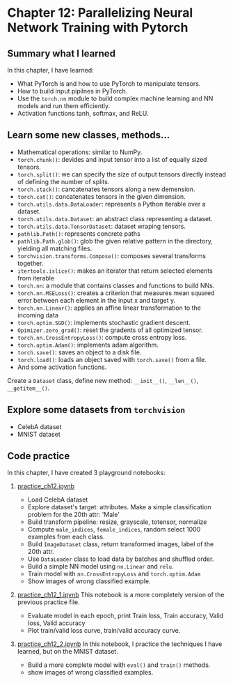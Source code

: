 # Chapter 12: Parallelizing Neural Network Training with Pytorch

## Summary what I learned
In this chapter, I have learned:
- What PyTorch is and how to use PyTorch to manipulate tensors.
- How to build input pipilnes in PyTorch.
- Use the `torch.nn` module to build complex machine learning and NN models and run them efficiently.
- Activation functions tanh, softmax, and ReLU.

## Learn some new classes, methods...
- Mathematical operations: similar to NumPy.
- `torch.chunk()`: devides and input tensor into a list of equally sized tensors.
- `torch.split()`: we can specify the size of output tensors directly instead of defining the number of splits.
- `torch.stack()`: cancatenates tensors along a new demension.
- `torch.cat()`: concatenates tensors in the given dimension.
- `torch.utils.data.DataLoader`: represents a Python iterable over a dataset.
- `torch.utils.data.Dataset`: an abstract class representing a dataset.
- `torch.utils.data.TensorDataset`: dataset wraping tensors.
- `pathlib.Path()`: represents concrete paths
- `pathlib.Path.glob()`: glob the given relative pattern in the directory, yielding all matching files.
- `torchvision.transforms.Compose()`: composes several transforms together.
- `itertools.islice()`: makes an iterator that return selected elements from iterable
- `torch.nn`: a module that contains classes and functions to build NNs.
- `torch.nn.MSELoss()`: creates a criterion that measures mean squared error between each element in the input x and target y.
- `torch.nn.Linear()`: applies an affine linear transformation to the incoming data
- `torch.optim.SGD()`: implements stochastic gradient descent.
- `Opimizer.zero_grad()`: reset the gradents of all optimized tensor.
- `torch.nn.CrossEntropyLoss()`: compute cross entropy loss.
- `torch.optim.Adam()`: implements adam algorithm.
- `torch.save()`: saves an object to a disk file.
- `torch.load()`: loads an object saved with `torch.save()` from a file.
- And some activation functions.

Create a `Dataset` class, define new method: `__init__()`, `__len__()`, `__getitem__()`.


## Explore some datasets from `torchvision`
- CelebA dataset
- MNIST dataset


## Code practice
In this chapter, I have created 3 playground notebooks:
1.  [practice_ch12.ipynb](../practice/practice_ch12.ipynb)
    - Load CelebA dataset
    - Explore dataset's target: attributes. Make a simple classification problem for the 20th attr: 'Male'
    - Build transform pipeline: resize, grayscale, totensor, normalize
    - Compute `male_indices`, `female_indices`, random select 1000 examples from each class.
    - Build `ImageDataset` class, return transformed images, label of the 20th attr.
    - Use `DataLoader` class to load data by batches and shuffled order.
    - Build a simple NN model using `nn.Linear` and `relu`.
    - Train model with `nn.CrossEntropyLoss` and `torch.optim.Adam`
    - Show images of wrong classified example.

2.  [practice_ch12_1.ipynb](../practice/practice_ch12_1.ipynb)
    This notebook is a more completely version of the previous practice file.
    - Evaluate model in each epoch, print Train loss, Train accuracy, Valid loss, Valid accuracy
    - Plot train/valid loss curve, train/valid accuracy curve.

3.  [practice_ch12_2.ipynb](../practice/practice_ch12_2.ipynb)
    In this notebook, I practice the techniques I have learned, but on the MNIST dataset.
    - Build a more complete model with `eval()` and `train()` methods.
    - show images of wrong classified examples.